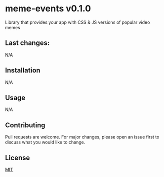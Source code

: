 # meme-events v0.1.0

Library that provides your app with CSS & JS versions of popular video memes

## Last changes:

N/A

## Installation

N/A

## Usage

N/A

## Contributing
Pull requests are welcome. For major changes, please open an issue first to discuss what you would like to change.

## License
[MIT](https://choosealicense.com/licenses/mit/)
